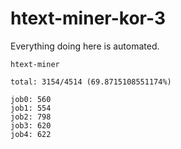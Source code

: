 # htext-miner-kor-3

Everything doing here is automated.

```
htext-miner

total: 3154/4514 (69.8715108551174%)

job0: 560
job1: 554
job2: 798
job3: 620
job4: 622
```
